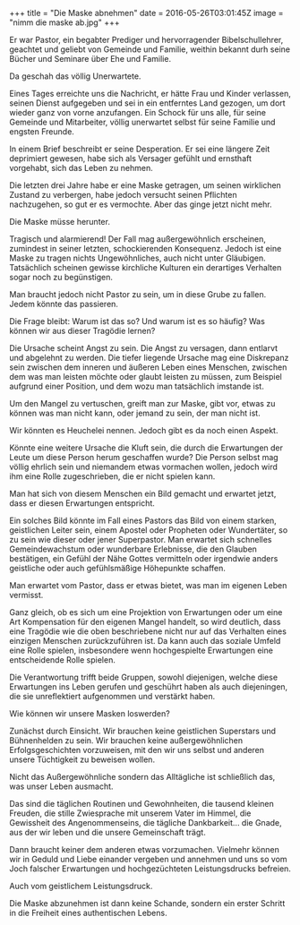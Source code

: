 +++
title = "Die Maske abnehmen"
date = 2016-05-26T03:01:45Z
image = "nimm die maske ab.jpg"
+++

Er war Pastor, ein begabter Prediger und hervorragender Bibelschullehrer, geachtet und geliebt von  Gemeinde und Familie, weithin bekannt durh seine Bücher und Seminare über Ehe und Familie.

Da geschah das völlig Unerwartete.

Eines Tages erreichte uns die Nachricht, er hätte Frau und Kinder verlassen, seinen Dienst aufgegeben und sei in ein entferntes Land gezogen, um dort wieder ganz von vorne anzufangen. Ein Schock für uns alle, für seine Gemeinde und Mitarbeiter, völlig unerwartet selbst für seine Familie und engsten Freunde.

In einem Brief beschreibt er seine Desperation. Er sei eine längere Zeit deprimiert gewesen, habe sich als Versager gefühlt und ernsthaft vorgehabt, sich das Leben zu nehmen.

Die letzten drei Jahre habe er eine Maske getragen, um seinen wirklichen Zustand zu verbergen, habe jedoch versucht seinen Pflichten nachzugehen, so gut er es vermochte. Aber das ginge jetzt nicht mehr.

Die Maske müsse herunter.

Tragisch und alarmierend! Der Fall mag außergewöhnlich erscheinen, zumindest in seiner letzten, schockierenden Konsequenz. Jedoch ist eine Maske zu tragen nichts Ungewöhnliches, auch nicht unter Gläubigen. Tatsächlich scheinen gewisse kirchliche Kulturen ein derartiges Verhalten sogar noch zu begünstigen.

Man braucht jedoch nicht Pastor zu sein, um in diese Grube zu fallen. Jedem könnte das passieren.

Die Frage bleibt: Warum ist das so? Und warum ist es so häufig? Was können wir aus dieser Tragödie lernen?

Die Ursache scheint Angst zu sein. Die Angst zu versagen, dann  entlarvt und abgelehnt zu werden. Die tiefer liegende Ursache mag eine Diskrepanz sein zwischen dem inneren und äußeren Leben eines Menschen, zwischen dem was man leisten möchte oder glaubt leisten zu müssen, zum Beispiel aufgrund einer Position, und dem wozu man tatsächlich imstande ist.

Um den Mangel zu vertuschen, greift man zur Maske, gibt vor, etwas zu können was man nicht kann, oder jemand zu sein, der man nicht ist.

Wir könnten es Heuchelei nennen. Jedoch gibt es da noch einen Aspekt.

Könnte eine weitere Ursache die Kluft sein, die durch die Erwartungen der Leute um diese Person herum geschaffen wurde? Die Person selbst mag völlig ehrlich sein und niemandem etwas vormachen wollen, jedoch wird ihm eine Rolle zugeschrieben, die er nicht spielen kann.

Man hat sich von diesem Menschen ein Bild gemacht und erwartet jetzt, dass er diesen Erwartungen entspricht.

Ein solches Bild könnte im Fall eines Pastors das Bild von einem starken, geistlichen Leiter sein, einem Apostel oder Propheten oder Wundertäter, so zu sein wie dieser oder jener Superpastor. Man erwartet sich schnelles Gemeindewachstum oder wunderbare Erlebnisse, die den Glauben bestätigen, ein Gefühl der Nähe Gottes vermitteln oder irgendwie anders geistliche oder auch gefühlsmäßige Höhepunkte schaffen.

Man erwartet vom Pastor, dass er etwas bietet, was man im eigenen Leben vermisst.

Ganz gleich, ob es sich um eine Projektion von Erwartungen oder um eine Art Kompensation für den eigenen Mangel handelt, so wird deutlich, dass eine Tragödie wie die oben beschriebene nicht nur auf das Verhalten eines einzigen Menschen zurückzuführen ist. Da kann auch das soziale Umfeld eine Rolle spielen, insbesondere wenn hochgespielte Erwartungen eine entscheidende Rolle spielen.

Die Verantwortung trifft beide Gruppen, sowohl diejenigen, welche diese Erwartungen ins Leben gerufen und geschührt haben als auch diejeningen, die sie unreflektiert aufgenommen und verstärkt haben.

Wie können wir unsere Masken loswerden?

Zunächst durch Einsicht. Wir brauchen keine geistlichen Superstars und Bühnenhelden zu sein. Wir brauchen keine außergewöhnlichen Erfolgsgeschichten vorzuweisen, mit den wir uns selbst und anderen unsere Tüchtigkeit zu beweisen wollen.

Nicht das Außergewöhnliche sondern das Alltägliche ist schließlich das, was unser Leben ausmacht.

Das sind die täglichen Routinen und Gewohnheiten, die tausend kleinen Freuden, die stille Zwiesprache mit unserem Vater im Himmel, die Gewissheit des Angenommenseins, die tägliche Dankbarkeit... die Gnade, aus der wir leben und die unsere Gemeinschaft trägt.

Dann braucht keiner dem anderen etwas vorzumachen. Vielmehr können wir in Geduld und Liebe einander vergeben und annehmen und uns so vom Joch falscher Erwartungen und hochgezüchteten Leistungsdrucks befreien.

Auch vom geistlichem Leistungsdruck.

Die Maske abzunehmen ist dann keine Schande, sondern ein erster Schritt in die Freiheit eines authentischen Lebens.
